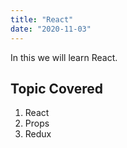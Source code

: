 ```yaml
---
title: "React"
date: "2020-11-03"
---
```


In this we will learn React.
 

## Topic Covered
1. React
2. Props
3. Redux

 